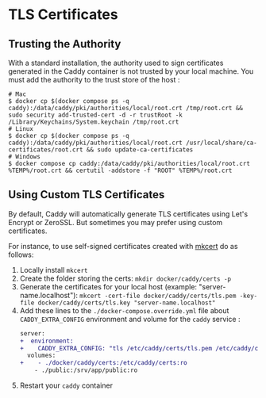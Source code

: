 # TLS Certificates

## Trusting the Authority

With a standard installation, the authority used to sign certificates generated in the Caddy container is not trusted by your local machine.
You must add the authority to the trust store of the host :

```
# Mac
$ docker cp $(docker compose ps -q caddy):/data/caddy/pki/authorities/local/root.crt /tmp/root.crt && sudo security add-trusted-cert -d -r trustRoot -k /Library/Keychains/System.keychain /tmp/root.crt
# Linux
$ docker cp $(docker compose ps -q caddy):/data/caddy/pki/authorities/local/root.crt /usr/local/share/ca-certificates/root.crt && sudo update-ca-certificates
# Windows
$ docker compose cp caddy:/data/caddy/pki/authorities/local/root.crt %TEMP%/root.crt && certutil -addstore -f "ROOT" %TEMP%/root.crt
```


## Using Custom TLS Certificates

By default, Caddy will automatically generate TLS certificates using Let's Encrypt or ZeroSSL.
But sometimes you may prefer using custom certificates.

For instance, to use self-signed certificates created with [mkcert](https://github.com/FiloSottile/mkcert) do as follows:

1. Locally install `mkcert`
2. Create the folder storing the certs: 
   `mkdir docker/caddy/certs -p`
3. Generate the certificates for your local host (example: "server-name.localhost"):
   `mkcert -cert-file docker/caddy/certs/tls.pem -key-file docker/caddy/certs/tls.key "server-name.localhost"`
4. Add these lines to the `./docker-compose.override.yml` file about `CADDY_EXTRA_CONFIG` environment and volume for the `caddy` service :
    ```diff
    server:
    +  environment:
    +    CADDY_EXTRA_CONFIG: "tls /etc/caddy/certs/tls.pem /etc/caddy/certs/tls.key"
      volumes:
    +    - ./docker/caddy/certs:/etc/caddy/certs:ro
        - ./public:/srv/app/public:ro
    ```
5. Restart your `caddy` container
